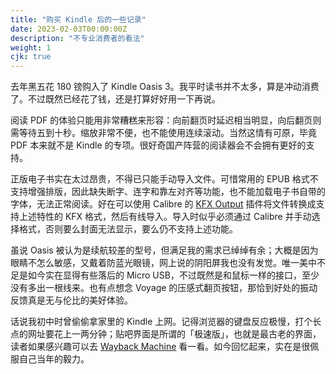 ```yaml
---
title: "购买 Kindle 后的一些记录"
date: 2023-02-03T00:00:00Z
description: "不专业消费者的看法"
weight: 1
cjk: true
---
```


去年黑五花 180 镑购入了 Kindle Oasis 3。我平时读书并不太多，算是冲动消费了。不过既然已经花了钱，还是打算好好用一下再说。

阅读 PDF 的体验只能用非常糟糕来形容：向前翻页时延迟相当明显，向后翻页则需等待五到十秒。缩放非常不便，也不能使用连续滚动。当然这情有可原，毕竟 PDF 本来就不是 Kindle 的专项。很好奇国产阵营的阅读器会不会拥有更好的支持。

正版电子书实在太过昂贵，不得已只能手动导入文件。可惜常用的 EPUB 格式不支持增强排版，因此缺失断字、连字和靠左对齐等功能，也不能加载电子书自带的字体，无法正常阅读。好在可以使用 Calibre 的 [KFX Output](https://www.mobileread.com/forums/showthread.php?t=272407) 插件将文件转换成支持上述特性的 KFX 格式，然后有线导入。导入时似乎必须通过 Calibre 并手动选择格式，否则要么封面无法显示，要么仍不支持上述功能。

虽说 Oasis 被认为是续航较差的型号，但满足我的需求已绰绰有余；大概是因为眼睛不怎么敏感，又戴着防蓝光眼镜，网上说的阴阳屏我也没有发觉。唯一美中不足是如今实在显得有些落后的 Micro USB，不过既然是和鼠标一样的接口，至少没有多出一根线来。也有点想念 Voyage 的压感式翻页按钮，那恰到好处的振动反馈真是无与伦比的美好体验。

话说我初中时曾偷偷拿家里的 Kindle 上网。记得浏览器的键盘反应极慢，打个长点的网址要花上一两分钟；贴吧界面是所谓的「极速版」，也就是最古老的界面，读者如果感兴趣可以去 [Wayback Machine](https://web.archive.org/web/20060613093047/http://tieba.baidu.com/f?ct=486539264&cm=58580&tn=baiduForumIndex) 看一看。如今回忆起来，实在是很佩服自己当年的毅力。
